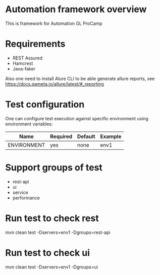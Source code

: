 # Automation framework overview
This is framework for Automation GL ProCamp

# Requirements
* REST Assured
* Hamcrest
* Java-faker

Also one need to install Alure CLI to be able generate allure reports, see https://docs.qameta.io/allure/latest/#_reporting

# Test configuration
One can configure test execution against specific environment using environment variables:

| Name                  | Required  | Default                  | Example                                               |
| --------------------  | --------- | ------------------------ |------------------------------------------------------ |
|  ENVIRONMENT          | yes       | none                     | env1  |  

# Support groups of test
* rest-api
* ui
* service
* performance
    
# Run test to check rest
   mvn clean test -Dservers=env1 -Dgroups=rest-api
   
# Run test to check ui
   mvn clean test -Dservers=env1 -Dgroups=ui